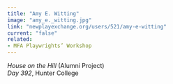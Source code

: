```yaml
---
title: "Amy E. Witting"
image: "amy_e._witting.jpg"
link: "newplayexchange.org/users/521/amy-e-witting"
current: "false"
related:
- MFA Playwrights’ Workshop
---
```


*House on the Hill* (Alumni Project)\
*Day 392*, Hunter College

